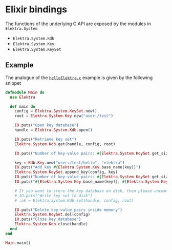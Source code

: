 # Elixir bindings

The functions of the underlying C API are exposed by the modules in `Elektra.System`

* `Elektra.System.Kdb`
* `Elektra.System.Key`
* `Elektra.System.KeySet`

## Example

The analogue of the [`helloElektra.c`](../../../../examples/helloElektra.c) example is given by the following snippet

```elixir
defmodule Main do
  use Elektra

  def main do
    config = Elektra.System.KeySet.new() 
    root = Elektra.System.Key.new("user:/test")

    IO.puts("Open key database")
    handle = Elektra.System.Kdb.open()

    IO.puts("Retrieve key set")
    Elektra.System.Kdb.get(handle, config, root)

    IO.puts("Number of key-value pairs: #{Elektra.System.KeySet.get_size(config)}")

    key = Kdb.Key.new("user:/test/hello", "elektra")
    IO.puts("Add key #{Elektra.System.Key.base_name(key)}")
    Elektra.System.KeySet.append_key(config, key)
    IO.puts("Number of key-value pairs: #{Elektra.System.KeySet.get_size(config)}")
    IO.puts("#{Elektra.System.Key.base_name(key)}, #{Elektra.System.Key.string(key)}")

    # If you want to store the key database on disk, then please uncomment the following two lines
    # IO.puts("Write key set to disk")
    # :ok = Elektra.System.Kdb.set(handle, config, root)

    IO.puts("Delete key-value pairs inside memory")
    Elektra.System.KeySet.del(config)
    IO.puts("Close key database")
    Elektra.System.Kdb.close(handle)
  end
end

Main.main()
```
